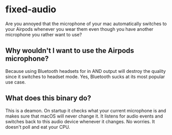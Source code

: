 # fixed-audio

Are you annoyed that the microphone of your mac automatically switches to your Airpods whenever you wear them even though you have another microphone
you rather want to use?

## Why wouldn't I want to use the Airpods microphone?

Because using Bluetooth headsets for in AND output will destroy the quality since it switches to headset mode. Yes, Bluetooth sucks at its most popular
use case.

## What does this binary do?

This is a deamon. On startup it checks what your current microphone is and makes sure that macOS will never change it. It listens for audio events and
switches back to this audio device whenever it changes. No worries. It doesn't poll and eat your CPU.
